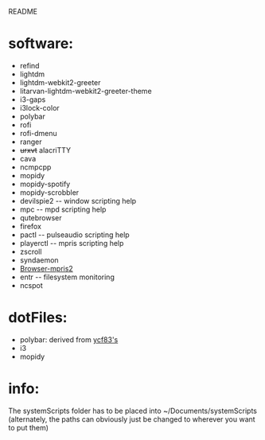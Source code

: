 README

# software: 

* refind
* lightdm
* lightdm-webkit2-greeter
* litarvan-lightdm-webkit2-greeter-theme
* i3-gaps
* i3lock-color
* polybar
* rofi
* rofi-dmenu
* ranger
* ~~urxvt~~ alacriTTY
* cava
* ncmpcpp
* mopidy
* mopidy-spotify
* mopidy-scrobbler
* devilspie2 -- window scripting help
* mpc -- mpd scripting help
* qutebrowser
* firefox
* pactl -- pulseaudio scripting help
* playerctl -- mpris scripting help
* zscroll
* syndaemon
* [Browser-mpris2](https://github.com/BobbyWibowo/browser-mpris2)
* entr -- filesystem monitoring
* ncspot


# dotFiles:
* polybar: derived from [ycf83's](https://github.com/ycf83/dotfile)
* i3
* mopidy

# info:

The systemScripts folder has to be placed into ~/Documents/systemScripts (alternately, the paths can obviously just be changed to wherever you want to put them)
